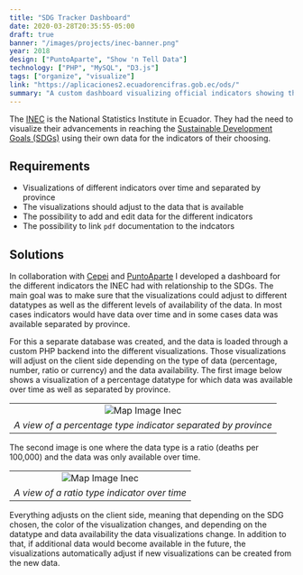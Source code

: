 ```yaml
---
title: "SDG Tracker Dashboard"
date: 2020-03-28T20:35:55-05:00
draft: true
banner: "/images/projects/inec-banner.png"
year: 2018
design: ["PuntoAparte", "Show 'n Tell Data"]
technology: ["PHP", "MySQL", "D3.js"]
tags: ["organize", "visualize"]
link: "https://aplicaciones2.ecuadorencifras.gob.ec/ods/"
summary: "A custom dashboard visualizing official indicators showing the advancements with respect to the SDGs (Sustainable Development Goals) in Ecuador"
---
```


The [INEC](https://www.ecuadorencifras.gob.ec/institucional/home/) is the National Statistics Institute in Ecuador. They had the need to visualize their advancements in reaching the [Sustainable Development Goals (SDGs)](https://www.un.org/sustainabledevelopment/) using their own data for the indicators of their choosing.

## Requirements
* Visualizations of different indicators over time and separated by province
* The visualizations should adjust to the data that is available
* The possibility to add and edit data for the different indicators
* The possibility to link `pdf` documentation to the indcators

## Solutions
In collaboration with [Cepei](http://cepei.org) and [PuntoAparte](https://puntoaparte.com.co/) I developed a dashboard for the different indicators the INEC had with relationship to the SDGs. The main goal was to make sure that the visualizations could adjust to different datatypes as well as the different levels of availability of the data. In most cases indicators would have data over time and in some cases data was available separated by province.

For this a separate database was created, and the data is loaded through a custom PHP backend into the different visualizations. Those visualizations will adjust on the client side depending on the type of data (percentage, number, ratio or currency) and the data availability. The first image below shows a visualization of a percentage datatype for which data was available over time as well as separated by province.

|   |
| :----: |
|![Map Image Inec](/images/projects/inec-map.png)| 
| *A view of a percentage type indicator separated by province* | 

The second image is one where the data type is a ratio (deaths per 100,000) and the data was only available over time.

|   |
| :----: |
|![Map Image Inec](/images/projects/inec-ratio.png)| 
| *A view of a ratio type indicator over time* | 

Everything adjusts on the client side, meaning that depending on the SDG chosen, the color of the visualization changes, and depending on the datatype and data availability the data visualizations change. In addition to that, if additional data would become available in the future, the visualizations automatically adjust if new visualizations can be created from the new data.